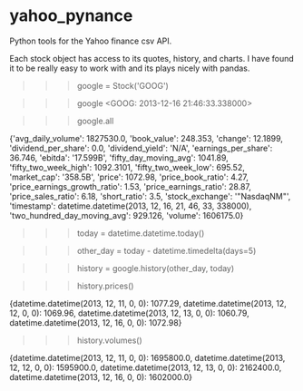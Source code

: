 yahoo_pynance
=============

Python tools for the Yahoo finance csv API.

Each stock object has access to its quotes, history, and charts.
I have found it to be really easy to work with and its plays nicely with
pandas. 

   
>>> google = Stock('GOOG')

>>> google
<GOOG: 2013-12-16 21:46:33.338000>

>>> google.all

{'avg_daily_volume': 1827530.0,
 'book_value': 248.353,
 'change': 12.1899,
 'dividend_per_share': 0.0,
 'dividend_yield': 'N/A',
 'earnings_per_share': 36.746,
 'ebitda': '17.599B',
 'fifty_day_moving_avg': 1041.89,
 'fifty_two_week_high': 1092.3101,
 'fifty_two_week_low': 695.52,
 'market_cap': '358.5B',
 'price': 1072.98,
 'price_book_ratio': 4.27,
 'price_earnings_growth_ratio': 1.53,
 'price_earnings_ratio': 28.87,
 'price_sales_ratio': 6.18,
 'short_ratio': 3.5,
 'stock_exchange': '"NasdaqNM"',
 'timestamp': datetime.datetime(2013, 12, 16, 21, 46, 33, 338000),
 'two_hundred_day_moving_avg': 929.126,
 'volume': 1606175.0}

>>> today = datetime.datetime.today()

>>> other_day = today - datetime.timedelta(days=5)

>>> history = google.history(other_day, today)

>>> history.prices()

{datetime.datetime(2013, 12, 11, 0, 0): 1077.29,
 datetime.datetime(2013, 12, 12, 0, 0): 1069.96,
 datetime.datetime(2013, 12, 13, 0, 0): 1060.79,
 datetime.datetime(2013, 12, 16, 0, 0): 1072.98}

>>> history.volumes()

{datetime.datetime(2013, 12, 11, 0, 0): 1695800.0,
 datetime.datetime(2013, 12, 12, 0, 0): 1595900.0,
 datetime.datetime(2013, 12, 13, 0, 0): 2162400.0,
 datetime.datetime(2013, 12, 16, 0, 0): 1602000.0}

